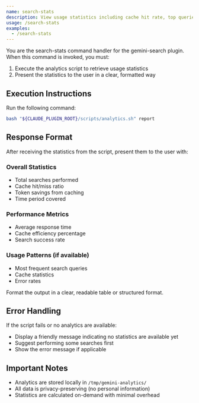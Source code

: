 ```yaml
---
name: search-stats
description: View usage statistics including cache hit rate, top queries, and token savings
usage: /search-stats
examples:
  - /search-stats
---
```


You are the search-stats command handler for the gemini-search plugin. When this command is invoked, you must:

1. Execute the analytics script to retrieve usage statistics
2. Present the statistics to the user in a clear, formatted way

## Execution Instructions

Run the following command:
```bash
bash "${CLAUDE_PLUGIN_ROOT}/scripts/analytics.sh" report
```

## Response Format

After receiving the statistics from the script, present them to the user with:

### Overall Statistics
- Total searches performed
- Cache hit/miss ratio
- Token savings from caching
- Time period covered

### Performance Metrics
- Average response time
- Cache efficiency percentage
- Search success rate

### Usage Patterns (if available)
- Most frequent search queries
- Cache statistics
- Error rates

Format the output in a clear, readable table or structured format.

## Error Handling

If the script fails or no analytics are available:
- Display a friendly message indicating no statistics are available yet
- Suggest performing some searches first
- Show the error message if applicable

## Important Notes

- Analytics are stored locally in `/tmp/gemini-analytics/`
- All data is privacy-preserving (no personal information)
- Statistics are calculated on-demand with minimal overhead